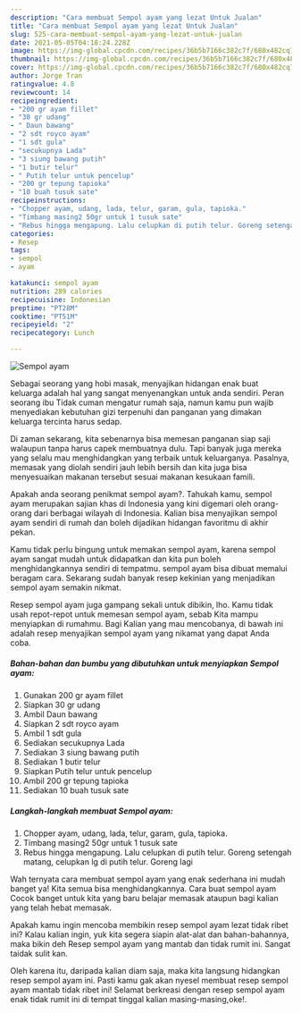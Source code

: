 ```yaml
---
description: "Cara membuat Sempol ayam yang lezat Untuk Jualan"
title: "Cara membuat Sempol ayam yang lezat Untuk Jualan"
slug: 525-cara-membuat-sempol-ayam-yang-lezat-untuk-jualan
date: 2021-05-05T04:18:24.228Z
image: https://img-global.cpcdn.com/recipes/36b5b7166c382c7f/680x482cq70/sempol-ayam-foto-resep-utama.jpg
thumbnail: https://img-global.cpcdn.com/recipes/36b5b7166c382c7f/680x482cq70/sempol-ayam-foto-resep-utama.jpg
cover: https://img-global.cpcdn.com/recipes/36b5b7166c382c7f/680x482cq70/sempol-ayam-foto-resep-utama.jpg
author: Jorge Tran
ratingvalue: 4.8
reviewcount: 14
recipeingredient:
- "200 gr ayam fillet"
- "30 gr udang"
- " Daun bawang"
- "2 sdt royco ayam"
- "1 sdt gula"
- "secukupnya Lada"
- "3 siung bawang putih"
- "1 butir telur"
- " Putih telur untuk pencelup"
- "200 gr tepung tapioka"
- "10 buah tusuk sate"
recipeinstructions:
- "Chopper ayam, udang, lada, telur, garam, gula, tapioka."
- "Timbang masing2 50gr untuk 1 tusuk sate"
- "Rebus hingga mengapung. Lalu celupkan di putih telur. Goreng setengah matang, celupkan lg di putih telur. Goreng lagi"
categories:
- Resep
tags:
- sempol
- ayam

katakunci: sempol ayam 
nutrition: 289 calories
recipecuisine: Indonesian
preptime: "PT28M"
cooktime: "PT51M"
recipeyield: "2"
recipecategory: Lunch

---
```



![Sempol ayam](https://img-global.cpcdn.com/recipes/36b5b7166c382c7f/680x482cq70/sempol-ayam-foto-resep-utama.jpg)

Sebagai seorang yang hobi masak, menyajikan hidangan enak buat keluarga adalah hal yang sangat menyenangkan untuk anda sendiri. Peran seorang ibu Tidak cuman mengatur rumah saja, namun kamu pun wajib menyediakan kebutuhan gizi terpenuhi dan panganan yang dimakan keluarga tercinta harus sedap.

Di zaman  sekarang, kita sebenarnya bisa memesan panganan siap saji walaupun tanpa harus capek membuatnya dulu. Tapi banyak juga mereka yang selalu mau menghidangkan yang terbaik untuk keluarganya. Pasalnya, memasak yang diolah sendiri jauh lebih bersih dan kita juga bisa menyesuaikan makanan tersebut sesuai makanan kesukaan famili. 



Apakah anda seorang penikmat sempol ayam?. Tahukah kamu, sempol ayam merupakan sajian khas di Indonesia yang kini digemari oleh orang-orang dari berbagai wilayah di Indonesia. Kalian bisa menyajikan sempol ayam sendiri di rumah dan boleh dijadikan hidangan favoritmu di akhir pekan.

Kamu tidak perlu bingung untuk memakan sempol ayam, karena sempol ayam sangat mudah untuk didapatkan dan kita pun boleh menghidangkannya sendiri di tempatmu. sempol ayam bisa dibuat memalui beragam cara. Sekarang sudah banyak resep kekinian yang menjadikan sempol ayam semakin nikmat.

Resep sempol ayam juga gampang sekali untuk dibikin, lho. Kamu tidak usah repot-repot untuk memesan sempol ayam, sebab Kita mampu menyiapkan di rumahmu. Bagi Kalian yang mau mencobanya, di bawah ini adalah resep menyajikan sempol ayam yang nikamat yang dapat Anda coba.

<!--inarticleads1-->

##### Bahan-bahan dan bumbu yang dibutuhkan untuk menyiapkan Sempol ayam:

1. Gunakan 200 gr ayam fillet
1. Siapkan 30 gr udang
1. Ambil  Daun bawang
1. Siapkan 2 sdt royco ayam
1. Ambil 1 sdt gula
1. Sediakan secukupnya Lada
1. Sediakan 3 siung bawang putih
1. Sediakan 1 butir telur
1. Siapkan  Putih telur untuk pencelup
1. Ambil 200 gr tepung tapioka
1. Sediakan 10 buah tusuk sate




<!--inarticleads2-->

##### Langkah-langkah membuat Sempol ayam:

1. Chopper ayam, udang, lada, telur, garam, gula, tapioka.
1. Timbang masing2 50gr untuk 1 tusuk sate
1. Rebus hingga mengapung. Lalu celupkan di putih telur. Goreng setengah matang, celupkan lg di putih telur. Goreng lagi




Wah ternyata cara membuat sempol ayam yang enak sederhana ini mudah banget ya! Kita semua bisa menghidangkannya. Cara buat sempol ayam Cocok banget untuk kita yang baru belajar memasak ataupun bagi kalian yang telah hebat memasak.

Apakah kamu ingin mencoba membikin resep sempol ayam lezat tidak ribet ini? Kalau kalian ingin, yuk kita segera siapin alat-alat dan bahan-bahannya, maka bikin deh Resep sempol ayam yang mantab dan tidak rumit ini. Sangat taidak sulit kan. 

Oleh karena itu, daripada kalian diam saja, maka kita langsung hidangkan resep sempol ayam ini. Pasti kamu gak akan nyesel membuat resep sempol ayam mantab tidak ribet ini! Selamat berkreasi dengan resep sempol ayam enak tidak rumit ini di tempat tinggal kalian masing-masing,oke!.

